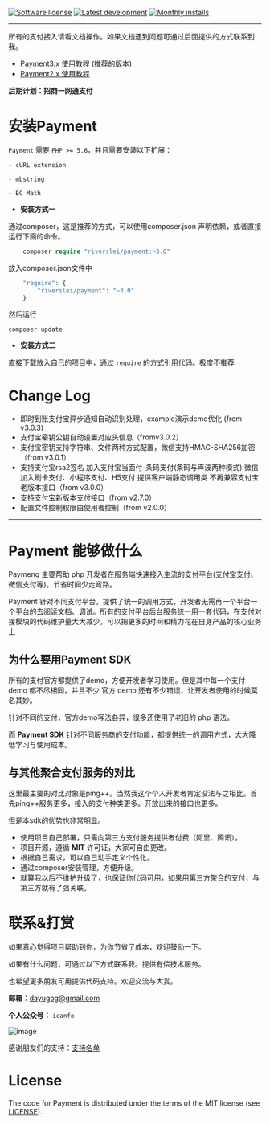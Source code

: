 [![Software license][ico-license]](LICENSE)
[![Latest development][ico-version-dev]][link-packagist]
[![Monthly installs][ico-downloads-monthly]][link-downloads]

-----

所有的支付接入请看文档操作。如果文档遇到问题可通过后面提供的方式联系到我。

- [Payment3.x 使用教程](https://helei112g.github.io/categories/payment-3/) (推荐的版本)
- [Payment2.x 使用教程](https://helei112g.github.io/categories/payment/)

**后期计划：招商一网通支付**

# 安装Payment #

`Payment` 需要 `PHP >= 5.6`，并且需要安装以下扩展：
```
- cURL extension

- mbstring

- BC Math
```


* **安装方式一**

通过composer，这是推荐的方式，可以使用composer.json 声明依赖，或者直接运行下面的命令。

```php
    composer require "riverslei/payment:~3.0"
```

放入composer.json文件中

```php
    "require": {
        "riverslei/payment": "~3.0"
    }
```

然后运行

```
composer update
```

* **安装方式二**

直接下载放入自己的项目中，通过 `require` 的方式引用代码。极度不推荐

# Change Log #
- 即时到账支付宝异步通知自动识别处理，example演示demo优化 (from v3.0.3)
- 支付宝密钥公钥自动设置对应头信息（fromv3.0.2）
- 支付宝密钥支持字符串、文件两种方式配置，微信支持HMAC-SHA256加密（from v3.0.1）
- 支持支付宝rsa2签名 加入支付宝当面付-条码支付(条码与声波两种模式)   微信加入刷卡支付、小程序支付、H5支付  提供客户端静态调用类 不再兼容支付宝老版本接口（from v3.0.0）
- 支持支付宝新版本支付接口（from v2.7.0）
- 配置文件控制权限由使用者控制（from v2.0.0）

----

# Payment 能够做什么 #

Paymeng 主要帮助 php 开发者在服务端快速接入主流的支付平台(支付宝支付、微信支付等)。节省时间少走弯路。

Payment 针对不同支付平台，提供了统一的调用方式，开发者无需再一个平台一个平台的去阅读文档、调试。所有的支付平台后台服务统一用一套代码，在支付对接模块的代码维护量大大减少，可以把更多的时间和精力花在自身产品的核心业务上

## 为什么要用Payment SDK ##

所有的支付官方都提供了demo，方便开发者学习使用。但是其中每一个支付 demo 都不尽相同，并且不少 官方 demo 还有不少错误，让开发者使用的时候莫名其妙。

针对不同的支付，官方demo写法各异，很多还使用了老旧的 php 语法。

而 **Payment SDK** 针对不同服务商的支付功能，都提供统一的调用方式，大大降低学习与使用成本。

## 与其他聚合支付服务的对比 ##
这里最主要的对比对象是ping++。当然我这个个人开发者肯定没法与之相比。首先ping++服务更多，接入的支付种类更多。开放出来的接口也更多。

但是本sdk的优势也非常明显。
- 使用项目自己部署，只需向第三方支付服务提供者付费（阿里、腾讯）。
- 项目开源，遵循 **MIT** 许可证，大家可自由更改。
- 根据自己需求，可以自己动手定义个性化。
- 通过composer安装管理，方便升级。
- 就算我以后不维护升级了，也保证你代码可用，如果用第三方聚合的支付，与第三方就有了强关联。

# 联系&打赏 #

如果真心觉得项目帮助到你，为你节省了成本，欢迎鼓励一下。

如果有什么问题，可通过以下方式联系我。提供有偿技术服务。

也希望更多朋友可用提供代码支持。欢迎交流与大赏。

**邮箱**：dayugog@gmail.com


**个人公众号：** `icanfo`

![image](http://ol59nqr1i.bkt.clouddn.com/mp-qr.jpg)

感谢朋友们的支持：[支持名单](SUPPORT.md)

# License #

The code for Payment is distributed under the terms of the MIT license (see [LICENSE](LICENSE)).


[ico-license]: https://img.shields.io/github/license/helei112g/payment.svg
[ico-version-dev]: https://img.shields.io/packagist/vpre/riverslei/payment.svg
[ico-downloads-monthly]: https://img.shields.io/packagist/dm/riverslei/payment.svg?style=flat-square

[link-packagist]: https://packagist.org/packages/riverslei/payment
[link-downloads]: https://packagist.org/packages/riverslei/payment/stats